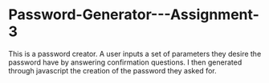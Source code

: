 # Password-Generator---Assignment-3

This is a password creator. A user inputs a set of parameters they desire the password have by answering confirmation questions. I then generated through javascript the creation of the password they asked for. 
